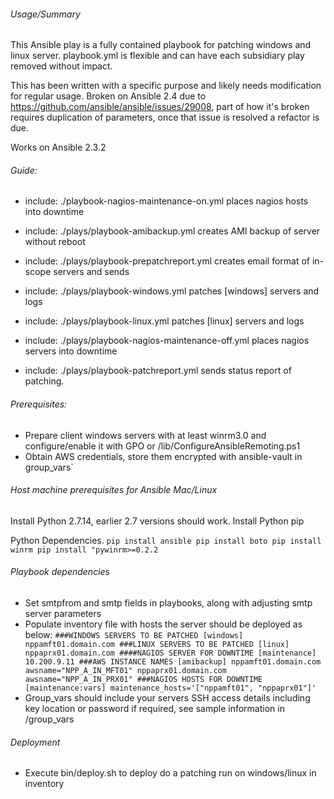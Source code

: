 ###### Usage/Summary
This Ansible play is a fully contained playbook for patching windows and linux server.
playbook.yml is flexible and can have each subsidiary play removed without impact.

This has been written with a specific purpose and likely needs modification for regular usage.
Broken on Ansible 2.4 due to https://github.com/ansible/ansible/issues/29008, part of how it's broken requires duplication
of parameters, once that issue is resolved a refactor is due.

Works on Ansible 2.3.2

###### Guide:
- include: ./playbook-nagios-maintenance-on.yml
places nagios hosts into downtime

- include: ./plays/playbook-amibackup.yml creates
AMI backup of server without reboot

- include: ./plays/playbook-prepatchreport.yml
creates email format of in-scope servers and sends

- include: ./plays/playbook-windows.yml
patches [windows] servers and logs

- include: ./plays/playbook-linux.yml
patches [linux] servers and logs

- include: ./plays/playbook-nagios-maintenance-off.yml
places nagios servers into downtime

- include: ./plays/playbook-patchreport.yml
sends status report of patching.


###### Prerequisites:
- Prepare client windows servers with at least winrm3.0 and configure/enable it with GPO or /lib/ConfigureAnsibleRemoting.ps1
- Obtain AWS credentials, store them encrypted with ansible-vault in group_vars`

###### Host machine prerequisites for Ansible Mac/Linux

Install Python 2.7.14, earlier 2.7 versions should work.
Install Python pip

Python Dependencies.
`pip install ansible
 pip install boto
 pip install winrm
 pip install "pywinrm>=0.2.2
`

###### Playbook dependencies

- Set smtpfrom and smtp fields in playbooks, along with adjusting smtp server parameters
- Populate inventory file with hosts the server should be deployed as below:
`###WINDOWS SERVERS TO BE PATCHED
[windows]
nppamft01.domain.com
###LINUX SERVERS TO BE PATCHED
[linux]
nppaprx01.domain.com
####NAGIOS SERVER FOR DOWNTIME
[maintenance]
10.200.9.11
###AWS INSTANCE NAMES
[amibackup]
nppamft01.domain.com awsname="NPP_A_IN_MFT01"
nppaprx01.domain.com awsname="NPP_A_IN_PRX01"
###NAGIOS HOSTS FOR DOWNTIME
[maintenance:vars]
maintenance_hosts='["nppamft01", "nppaprx01"]'
`
- Group_vars should include your servers SSH access details including key location or
password if required, see sample information in /group_vars

###### Deployment

- Execute bin/deploy.sh to deploy do a patching run on windows/linux in inventory
